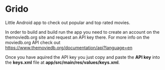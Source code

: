 # Grido
Little Android app to check out popular and top rated movies.

In order to build and build run the app you need to create an account on the themoviedb.org site and request an API key there. For more info on the moviedb.org API check out https://www.themoviedb.org/documentation/api?language=en 

Once you have aquired the API key you just copy and paste the **API key** into the **keys.xml** file at **app/src/main/res/values/keys.xml**.

